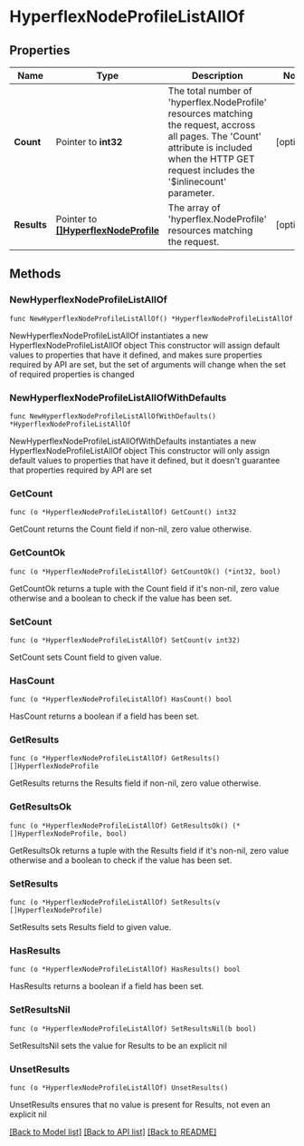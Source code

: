 # HyperflexNodeProfileListAllOf

## Properties

Name | Type | Description | Notes
------------ | ------------- | ------------- | -------------
**Count** | Pointer to **int32** | The total number of &#39;hyperflex.NodeProfile&#39; resources matching the request, accross all pages. The &#39;Count&#39; attribute is included when the HTTP GET request includes the &#39;$inlinecount&#39; parameter. | [optional] 
**Results** | Pointer to [**[]HyperflexNodeProfile**](HyperflexNodeProfile.md) | The array of &#39;hyperflex.NodeProfile&#39; resources matching the request. | [optional] 

## Methods

### NewHyperflexNodeProfileListAllOf

`func NewHyperflexNodeProfileListAllOf() *HyperflexNodeProfileListAllOf`

NewHyperflexNodeProfileListAllOf instantiates a new HyperflexNodeProfileListAllOf object
This constructor will assign default values to properties that have it defined,
and makes sure properties required by API are set, but the set of arguments
will change when the set of required properties is changed

### NewHyperflexNodeProfileListAllOfWithDefaults

`func NewHyperflexNodeProfileListAllOfWithDefaults() *HyperflexNodeProfileListAllOf`

NewHyperflexNodeProfileListAllOfWithDefaults instantiates a new HyperflexNodeProfileListAllOf object
This constructor will only assign default values to properties that have it defined,
but it doesn't guarantee that properties required by API are set

### GetCount

`func (o *HyperflexNodeProfileListAllOf) GetCount() int32`

GetCount returns the Count field if non-nil, zero value otherwise.

### GetCountOk

`func (o *HyperflexNodeProfileListAllOf) GetCountOk() (*int32, bool)`

GetCountOk returns a tuple with the Count field if it's non-nil, zero value otherwise
and a boolean to check if the value has been set.

### SetCount

`func (o *HyperflexNodeProfileListAllOf) SetCount(v int32)`

SetCount sets Count field to given value.

### HasCount

`func (o *HyperflexNodeProfileListAllOf) HasCount() bool`

HasCount returns a boolean if a field has been set.

### GetResults

`func (o *HyperflexNodeProfileListAllOf) GetResults() []HyperflexNodeProfile`

GetResults returns the Results field if non-nil, zero value otherwise.

### GetResultsOk

`func (o *HyperflexNodeProfileListAllOf) GetResultsOk() (*[]HyperflexNodeProfile, bool)`

GetResultsOk returns a tuple with the Results field if it's non-nil, zero value otherwise
and a boolean to check if the value has been set.

### SetResults

`func (o *HyperflexNodeProfileListAllOf) SetResults(v []HyperflexNodeProfile)`

SetResults sets Results field to given value.

### HasResults

`func (o *HyperflexNodeProfileListAllOf) HasResults() bool`

HasResults returns a boolean if a field has been set.

### SetResultsNil

`func (o *HyperflexNodeProfileListAllOf) SetResultsNil(b bool)`

 SetResultsNil sets the value for Results to be an explicit nil

### UnsetResults
`func (o *HyperflexNodeProfileListAllOf) UnsetResults()`

UnsetResults ensures that no value is present for Results, not even an explicit nil

[[Back to Model list]](../README.md#documentation-for-models) [[Back to API list]](../README.md#documentation-for-api-endpoints) [[Back to README]](../README.md)



